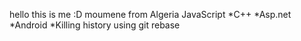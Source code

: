 hello this is me :D moumene from Algeria
 JavaScript
*C++
*Asp.net
*Android
*Killing history using git rebase